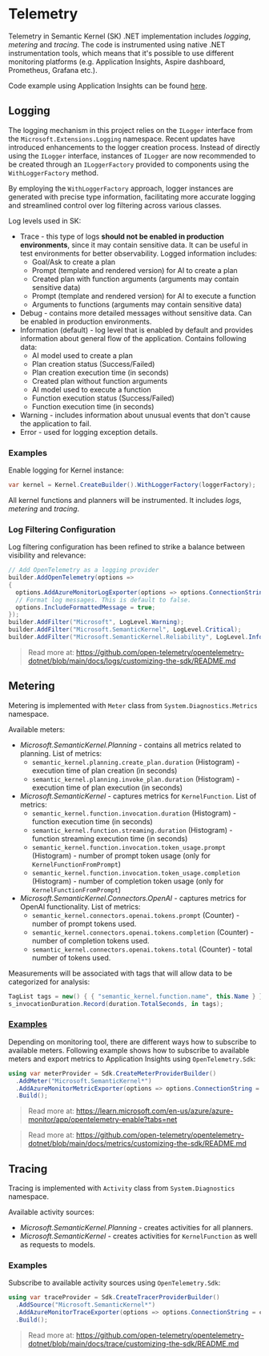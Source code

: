 # Telemetry

Telemetry in Semantic Kernel (SK) .NET implementation includes _logging_, _metering_ and _tracing_.
The code is instrumented using native .NET instrumentation tools, which means that it's possible to use different monitoring platforms (e.g. Application Insights, Aspire dashboard, Prometheus, Grafana etc.).

Code example using Application Insights can be found [here](../samples/Demos/TelemetryWithAppInsights/).

## Logging

The logging mechanism in this project relies on the `ILogger` interface from the `Microsoft.Extensions.Logging` namespace. Recent updates have introduced enhancements to the logger creation process. Instead of directly using the `ILogger` interface, instances of `ILogger` are now recommended to be created through an `ILoggerFactory` provided to components using the `WithLoggerFactory` method.

By employing the `WithLoggerFactory` approach, logger instances are generated with precise type information, facilitating more accurate logging and streamlined control over log filtering across various classes.

Log levels used in SK:

- Trace - this type of logs **should not be enabled in production environments**, since it may contain sensitive data. It can be useful in test environments for better observability. Logged information includes:
  - Goal/Ask to create a plan
  - Prompt (template and rendered version) for AI to create a plan
  - Created plan with function arguments (arguments may contain sensitive data)
  - Prompt (template and rendered version) for AI to execute a function
  - Arguments to functions (arguments may contain sensitive data)
- Debug - contains more detailed messages without sensitive data. Can be enabled in production environments.
- Information (default) - log level that is enabled by default and provides information about general flow of the application. Contains following data:
  - AI model used to create a plan
  - Plan creation status (Success/Failed)
  - Plan creation execution time (in seconds)
  - Created plan without function arguments
  - AI model used to execute a function
  - Function execution status (Success/Failed)
  - Function execution time (in seconds)
- Warning - includes information about unusual events that don't cause the application to fail.
- Error - used for logging exception details.

### Examples

Enable logging for Kernel instance:

```csharp
var kernel = Kernel.CreateBuilder().WithLoggerFactory(loggerFactory);
```

All kernel functions and planners will be instrumented. It includes _logs_, _metering_ and _tracing_.

### Log Filtering Configuration

Log filtering configuration has been refined to strike a balance between visibility and relevance:

```csharp
// Add OpenTelemetry as a logging provider
builder.AddOpenTelemetry(options =>
{
  options.AddAzureMonitorLogExporter(options => options.ConnectionString = connectionString);
  // Format log messages. This is default to false.
  options.IncludeFormattedMessage = true;
});
builder.AddFilter("Microsoft", LogLevel.Warning);
builder.AddFilter("Microsoft.SemanticKernel", LogLevel.Critical);
builder.AddFilter("Microsoft.SemanticKernel.Reliability", LogLevel.Information);
```

> Read more at: https://github.com/open-telemetry/opentelemetry-dotnet/blob/main/docs/logs/customizing-the-sdk/README.md

## Metering

Metering is implemented with `Meter` class from `System.Diagnostics.Metrics` namespace.

Available meters:

- _Microsoft.SemanticKernel.Planning_ - contains all metrics related to planning. List of metrics:
  - `semantic_kernel.planning.create_plan.duration` (Histogram) - execution time of plan creation (in seconds)
  - `semantic_kernel.planning.invoke_plan.duration` (Histogram) - execution time of plan execution (in seconds)
- _Microsoft.SemanticKernel_ - captures metrics for `KernelFunction`. List of metrics:
  - `semantic_kernel.function.invocation.duration` (Histogram) - function execution time (in seconds)
  - `semantic_kernel.function.streaming.duration` (Histogram) - function streaming execution time (in seconds)
  - `semantic_kernel.function.invocation.token_usage.prompt` (Histogram) - number of prompt token usage (only for `KernelFunctionFromPrompt`)
  - `semantic_kernel.function.invocation.token_usage.completion` (Histogram) - number of completion token usage (only for `KernelFunctionFromPrompt`)
- _Microsoft.SemanticKernel.Connectors.OpenAI_ - captures metrics for OpenAI functionality. List of metrics:
  - `semantic_kernel.connectors.openai.tokens.prompt` (Counter) - number of prompt tokens used.
  - `semantic_kernel.connectors.openai.tokens.completion` (Counter) - number of completion tokens used.
  - `semantic_kernel.connectors.openai.tokens.total` (Counter) - total number of tokens used.

Measurements will be associated with tags that will allow data to be categorized for analysis:

```csharp
TagList tags = new() { { "semantic_kernel.function.name", this.Name } };
s_invocationDuration.Record(duration.TotalSeconds, in tags);
```

### [Examples](https://github.com/microsoft/semantic-kernel/blob/main/dotnet/samples/Demos/TelemetryWithAppInsights/Program.cs)

Depending on monitoring tool, there are different ways how to subscribe to available meters. Following example shows how to subscribe to available meters and export metrics to Application Insights using `OpenTelemetry.Sdk`:

```csharp
using var meterProvider = Sdk.CreateMeterProviderBuilder()
  .AddMeter("Microsoft.SemanticKernel*")
  .AddAzureMonitorMetricExporter(options => options.ConnectionString = connectionString)
  .Build();
```

> Read more at: https://learn.microsoft.com/en-us/azure/azure-monitor/app/opentelemetry-enable?tabs=net

> Read more at: https://github.com/open-telemetry/opentelemetry-dotnet/blob/main/docs/metrics/customizing-the-sdk/README.md

## Tracing

Tracing is implemented with `Activity` class from `System.Diagnostics` namespace.

Available activity sources:

- _Microsoft.SemanticKernel.Planning_ - creates activities for all planners.
- _Microsoft.SemanticKernel_ - creates activities for `KernelFunction` as well as requests to models.

### Examples

Subscribe to available activity sources using `OpenTelemetry.Sdk`:

```csharp
using var traceProvider = Sdk.CreateTracerProviderBuilder()
  .AddSource("Microsoft.SemanticKernel*")
  .AddAzureMonitorTraceExporter(options => options.ConnectionString = connectionString)
  .Build();
```

> Read more at: https://github.com/open-telemetry/opentelemetry-dotnet/blob/main/docs/trace/customizing-the-sdk/README.md
